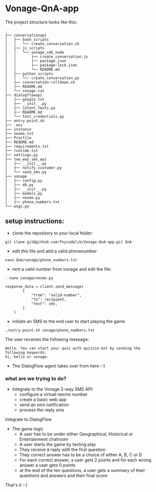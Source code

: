 # Vonage-QnA-app

The project structure looks like this:
```
.
├── conversationapi
│   ├── bash_scripts
│   │   └── create_conversation.sh
│   ├── js_scripts
│   │   └── vonage_sdk_node
│   │       ├── create_conversation.js
│   │       ├── package.json
│   │       ├── package-lock.json
│   │       └── README.md
│   ├── python_scripts
│   │   └── create_conversation.py
│   ├── conversation-rolldown.sh
│   ├── README.md
│   └── vonage.txt
├── dialogflowapi
│   ├── google.txt
│   ├── __init__.py
│   ├── intent_texts.py
│   ├── README.md
│   └── test_credentials.py
├── entry-point.sh
├── .env
├── instance
├── nexmo.txt
├── Procfile
├── README.md
├── requirements.txt
├── runtime.txt
├── settings.py
├── two_way_sms_api
│   ├── __init__.py
│   ├── notify_customer.py
│   └── send_sms.py
├── vonage
│   ├── config.py
│   ├── db.py
│   ├── __init__.py
│   ├── models.py
│   ├── nexmo.py
│   ├── phone_numbers.txt
└── wsgi.py
```
## setup instructions:
- clone the repository to your local folder:
```
git clone git@github.com:Psycadelik/Vonage-QnA-app.git QnA
```
- edit this file and add a valid phonenumber
```
nano QnA/vonage/phone_numbers.txt
```
- rent a valid number from vonage and edit the file:
```
- nano vonage/nexmo.py

response_data = client.send_message(
        {
            "from": "valid-number",
            "to": recipient,
            "text": sms,
        }
    )
```
- initiate an SMS to the end user to start playing the game
```
./entry-point.sh vonage/phone_numbers.txt
```

The user receives the following message:
```
Hello. You can start your quiz with quizzie-bot by sending the following keywords:
hi, hello or vonage.
```

- The DialogFlow agent takes over from here :-)


### what are we trying to do?
  -  Integrate to the Vonage 2-way SMS API:
     - configure a virtual nexmo number
     - create a basic web app
     - send an sms notification
     - process the reply sms
  
  Integrate to DialogFlow
  - The game logic
    - A user has to be under either Geographical, Historical or Entertainment chatroom
    - A user starts the game by texting play
    - They receive a reply with the first question
    - They correct answer has to be a choice of either A, B, C or D
    - For each correct answer, a user gets 2 points and for each wrong answer a user gets 0 points
    - at the end of the ten questions, a user gets a summary of their questions and answers and their final score
    
  That's it :-)
